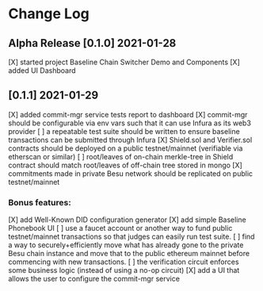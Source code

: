 # Change Log

## Alpha Release [0.1.0] 2021-01-28
[X] started project Baseline Chain Switcher Demo and Components
[X] added UI Dashboard

## [0.1.1] 2021-01-29
[X] added commit-mgr service tests report to dashboard
[X] commit-mgr should be configurable via env vars such that it can use Infura as its web3 provider
[ ] a repeatable test suite should be written to ensure baseline transactions can be submitted through Infura
[X] Shield.sol and Verifier.sol contracts should be deployed on a public testnet/mainnet (verifiable via etherscan or similar)
[ ] root/leaves of on-chain merkle-tree in Shield contract should match root/leaves of off-chain tree stored in mongo
[X] commitments made in private Besu network should be replicated on public testnet/mainnet

### Bonus features:
[X] add Well-Known DID configuration generator
[X] add simple Baseline Phonebook UI
[ ] use a faucet account or another way to fund public testnet/mainnet transactions so that judges can easily run test suite.
[ ] find a way to securely+efficiently move what has already gone to the private Besu chain instance and move that to the public ethereum mainnet before commencing with new transactions.
[ ] the verification circuit enforces some business logic (instead of using a no-op circuit)
[X] add a UI that allows the user to configure the commit-mgr service